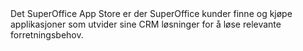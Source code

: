 <!-- markdownlint-disable-file MD041 -->Det SuperOffice App Store er der SuperOffice kunder finne og kjøpe applikasjoner som utvider sine CRM løsninger for å løse relevante forretningsbehov.
